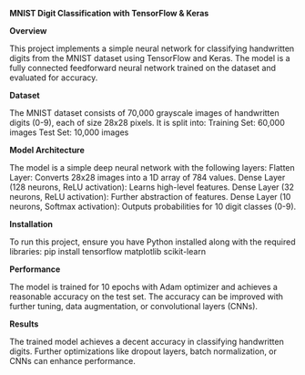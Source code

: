 **MNIST Digit Classification with TensorFlow & Keras**

**Overview**

This project implements a simple neural network for classifying handwritten digits from the MNIST dataset using TensorFlow and Keras. The model is a fully connected feedforward neural network trained on the dataset and evaluated for accuracy.

**Dataset**

The MNIST dataset consists of 70,000 grayscale images of handwritten digits (0-9), each of size 28x28 pixels. It is split into:
Training Set: 60,000 images
Test Set: 10,000 images

**Model Architecture**

The model is a simple deep neural network with the following layers:
Flatten Layer: Converts 28x28 images into a 1D array of 784 values.
Dense Layer (128 neurons, ReLU activation): Learns high-level features.
Dense Layer (32 neurons, ReLU activation): Further abstraction of features.
Dense Layer (10 neurons, Softmax activation): Outputs probabilities for 10 digit classes (0-9).

**Installation**

To run this project, ensure you have Python installed along with the required libraries:
pip install tensorflow matplotlib scikit-learn

**Performance**

The model is trained for 10 epochs with Adam optimizer and achieves a reasonable accuracy on the test set. The accuracy can be improved with further tuning, data augmentation, or convolutional layers (CNNs).

**Results**

The trained model achieves a decent accuracy in classifying handwritten digits. Further optimizations like dropout layers, batch normalization, or CNNs can enhance performance.

